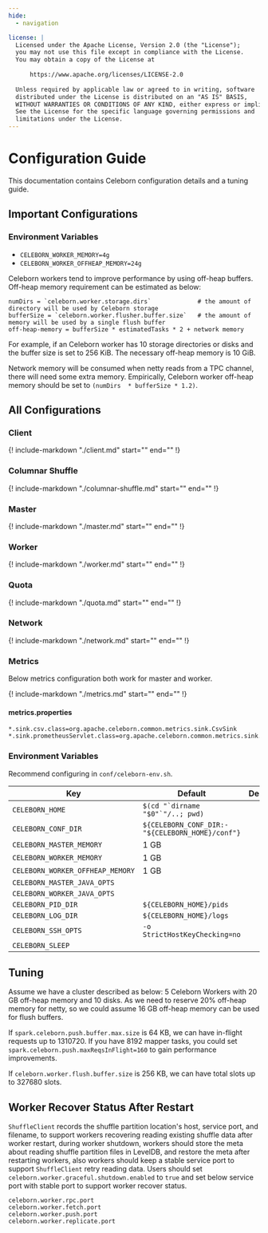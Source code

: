 ```yaml
---
hide:
  - navigation

license: |
  Licensed under the Apache License, Version 2.0 (the "License");
  you may not use this file except in compliance with the License.
  You may obtain a copy of the License at
  
      https://www.apache.org/licenses/LICENSE-2.0
  
  Unless required by applicable law or agreed to in writing, software
  distributed under the License is distributed on an "AS IS" BASIS,
  WITHOUT WARRANTIES OR CONDITIONS OF ANY KIND, either express or implied.
  See the License for the specific language governing permissions and
  limitations under the License.
---
```


Configuration Guide
===
This documentation contains Celeborn configuration details and a tuning guide.

## Important Configurations

### Environment Variables

- `CELEBORN_WORKER_MEMORY=4g`
- `CELEBORN_WORKER_OFFHEAP_MEMORY=24g`

Celeborn workers tend to improve performance by using off-heap buffers.
Off-heap memory requirement can be estimated as below:

```
numDirs = `celeborn.worker.storage.dirs`             # the amount of directory will be used by Celeborn storage
bufferSize = `celeborn.worker.flusher.buffer.size`   # the amount of memory will be used by a single flush buffer 
off-heap-memory = bufferSize * estimatedTasks * 2 + network memory
```

For example, if an Celeborn worker has 10 storage directories or disks and the buffer size is set to 256 KiB.
The necessary off-heap memory is 10 GiB.

Network memory will be consumed when netty reads from a TPC channel, there will need some extra
memory. Empirically, Celeborn worker off-heap memory should be set to `(numDirs  * bufferSize * 1.2)`.

## All Configurations

### Client

{!
include-markdown "./client.md"
start="<!--begin-include-->"
end="<!--end-include-->"
!}

### Columnar Shuffle

{!
include-markdown "./columnar-shuffle.md"
start="<!--begin-include-->"
end="<!--end-include-->"
!}

### Master

{!
include-markdown "./master.md"
start="<!--begin-include-->"
end="<!--end-include-->"
!}

### Worker

{!
include-markdown "./worker.md"
start="<!--begin-include-->"
end="<!--end-include-->"
!}

### Quota

{!
include-markdown "./quota.md"
start="<!--begin-include-->"
end="<!--end-include-->"
!}

### Network

{!
include-markdown "./network.md"
start="<!--begin-include-->"
end="<!--end-include-->"
!}

### Metrics

Below metrics configuration both work for master and worker.

{!
include-markdown "./metrics.md"
start="<!--begin-include-->"
end="<!--end-include-->"
!}

#### metrics.properties

```properties
*.sink.csv.class=org.apache.celeborn.common.metrics.sink.CsvSink
*.sink.prometheusServlet.class=org.apache.celeborn.common.metrics.sink.PrometheusServlet
```

### Environment Variables

Recommend configuring in `conf/celeborn-env.sh`.

| Key                              | Default                                         | Description |
|----------------------------------|-------------------------------------------------|-------------|
| `CELEBORN_HOME`                  | ``$(cd "`dirname "$0"`"/..; pwd)``              |             |
| `CELEBORN_CONF_DIR`              | `${CELEBORN_CONF_DIR:-"${CELEBORN_HOME}/conf"}` |             |
| `CELEBORN_MASTER_MEMORY`         | 1 GB                                            |             |
| `CELEBORN_WORKER_MEMORY`         | 1 GB                                            |             |
| `CELEBORN_WORKER_OFFHEAP_MEMORY` | 1 GB                                            |             |
| `CELEBORN_MASTER_JAVA_OPTS`      |                                                 |             |
| `CELEBORN_WORKER_JAVA_OPTS`      |                                                 |             |
| `CELEBORN_PID_DIR`               | `${CELEBORN_HOME}/pids`                         |             |
| `CELEBORN_LOG_DIR`               | `${CELEBORN_HOME}/logs`                         |             |
| `CELEBORN_SSH_OPTS`              | `-o StrictHostKeyChecking=no`                   |             |
| `CELEBORN_SLEEP`                 |                                                 |             |

## Tuning

Assume we have a cluster described as below:
5 Celeborn Workers with 20 GB off-heap memory and 10 disks.
As we need to reserve 20% off-heap memory for netty,
so we could assume 16 GB off-heap memory can be used for flush buffers.

If `spark.celeborn.push.buffer.max.size` is 64 KB, we can have in-flight requests up to 1310720.
If you have 8192 mapper tasks, you could set `spark.celeborn.push.maxReqsInFlight=160` to gain performance improvements.

If `celeborn.worker.flush.buffer.size` is 256 KB, we can have total slots up to 327680 slots.

## Worker Recover Status After Restart

`ShuffleClient` records the shuffle partition location's host, service port, and filename,
to support workers recovering reading existing shuffle data after worker restart,
during worker shutdown, workers should store the meta about reading shuffle partition files in LevelDB,
and restore the meta after restarting workers, also workers should keep a stable service port to support
`ShuffleClient` retry reading data. Users should set `celeborn.worker.graceful.shutdown.enabled` to `true` and
set below service port with stable port to support worker recover status.
```
celeborn.worker.rpc.port
celeborn.worker.fetch.port
celeborn.worker.push.port
celeborn.worker.replicate.port
```
